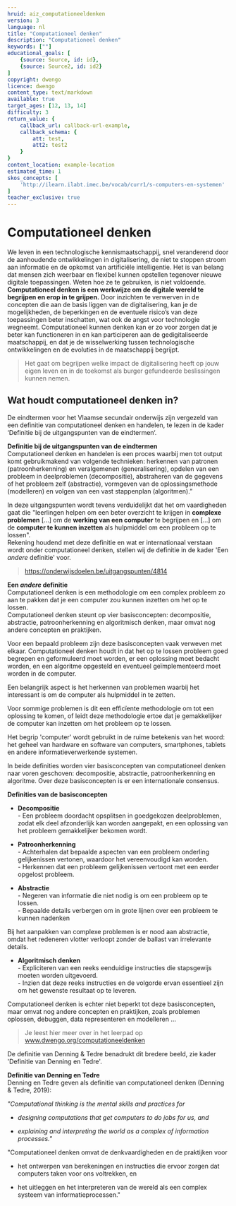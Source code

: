 ```yaml
---
hruid: aiz_computationeeldenken
version: 3
language: nl
title: "Computationeel denken"
description: "Computationeel denken"
keywords: [""]
educational_goals: [
    {source: Source, id: id}, 
    {source: Source2, id: id2}
]
copyright: dwengo
licence: dwengo
content_type: text/markdown
available: true
target_ages: [12, 13, 14]
difficulty: 3
return_value: {
    callback_url: callback-url-example,
    callback_schema: {
        att: test,
        att2: test2
    }
}
content_location: example-location
estimated_time: 1
skos_concepts: [
    'http://ilearn.ilabt.imec.be/vocab/curr1/s-computers-en-systemen'
]
teacher_exclusive: true
---
```


# Computationeel denken

We leven in een technologische kennismaatschappij, snel veranderend door de aanhoudende ontwikkelingen in digitalisering, de niet te stoppen stroom aan informatie en de opkomst van artificiële intelligentie. Het is van belang dat mensen zich weerbaar en flexibel kunnen opstellen tegenover nieuwe digitale toepassingen. Weten hoe ze te gebruiken, is niet voldoende. **Computationeel denken is een werkwijze om de digitale wereld te begrijpen en erop in te grijpen.** Door inzichten te verwerven in de concepten die aan de basis liggen van de digitalisering, kan je de mogelijkheden, de beperkingen en de eventuele risico’s van deze toepassingen beter inschatten, wat ook de angst voor technologie wegneemt. Computationeel kunnen denken kan er zo voor zorgen dat je beter kan functioneren in en kan participeren aan de gedigitaliseerde maatschappij, en dat je de wisselwerking tussen technologische ontwikkelingen en de evoluties in de maatschappij begrijpt. 

> Het gaat om begrijpen welke impact de digitalisering heeft op jouw eigen leven en in de toekomst als burger gefundeerde beslissingen kunnen nemen. 

## Wat houdt computationeel denken in? 

De eindtermen voor het Vlaamse secundair onderwijs zijn vergezeld van een definitie van computationeel denken en handelen, te lezen in de kader ‘Definitie bij de uitgangspunten van de eindtermen‘. 

<div class="alert alert-box alert-success">
    <strong>Definitie bij de uitgangspunten van de eindtermen</strong><br>
    Computationeel denken en handelen is een proces waarbij men tot output komt gebruikmakend van volgende technieken: herkennen van patronen (patroonherkenning) en veralgemenen (generalisering), opdelen van een probleem in deelproblemen (decompositie), abstraheren van de gegevens of het probleem zelf (abstractie), vormgeven van de oplossingsmethode (modelleren) en volgen van een vast stappenplan (algoritmen).”
</div> 

In deze uitgangspunten wordt tevens verduidelijkt dat het om vaardigheden gaat die "leerlingen helpen om een beter overzicht te krijgen in **complexe problemen** [...] om de **werking van een computer** te begrijpen en [...] om de **computer te kunnen inzetten** als hulpmiddel om een probleem op te lossen".<br> 
Rekening houdend met deze definitie en wat er internationaal verstaan wordt onder computationeel denken, stellen wij de definitie in de kader 'Een *andere* definitie' voor. 

> https://onderwijsdoelen.be/uitgangspunten/4814

<div class="alert alert-box alert-success">
<strong>Een <em>andere</em> definitie</strong><br>
Computationeel denken is een methodologie om een complex probleem zo aan te pakken dat je een computer zou kunnen inzetten om het op te lossen.
</div> 

<div class="alert alert-box alert-success">
Computationeel denken steunt op vier basisconcepten: decompositie, abstractie, patroonherkenning en algoritmisch denken, maar omvat nog andere concepten en praktijken. 

Voor een bepaald probleem zijn deze basisconcepten vaak verweven met elkaar. Computationeel denken houdt in dat het op te lossen probleem goed begrepen en geformuleerd moet worden, er een oplossing moet bedacht worden, en een algoritme opgesteld en eventueel geïmplementeerd moet worden in de computer. 

Een belangrijk aspect is het herkennen van problemen waarbij het interessant is om de computer als hulpmiddel in te zetten. 

Voor sommige problemen is dit een efficïente methodologie om tot een oplossing te komen, of leidt deze methodologie ertoe dat je gemakkelijker de computer kan inzetten om het probleem op te lossen. 

Het begrip 'computer' wordt gebruikt in de ruime betekenis van het woord: het geheel van hardware en software van computers, smartphones, tablets en andere informatieverwerkende systemen.
</div> 

In beide definities worden vier basisconcepten van computationeel denken naar voren geschoven: decompositie, abstractie, patroonherkenning en algoritme. Over deze basisconcepten is er een internationale consensus. 

<div class="alert alert-box alert-success">
<strong>Definities van de basisconcepten</strong><br>

<ul><li><strong>Decompositie</strong></br>- Een probleem doordacht opsplitsen in goedgekozen deelproblemen, zodat elk deel afzonderlijk kan worden aangepakt, en een oplossing van het probleem gemakkelijker bekomen wordt.</li></ul> 
<ul><li><strong>Patroonherkenning</strong></br>- Achterhalen dat bepaalde aspecten van een probleem onderling gelijkenissen vertonen, waardoor het vereenvoudigd kan worden.<br>- Herkennen dat een probleem gelijkenissen vertoont met een eerder opgelost probleem.</li></ul> 
<ul><li><strong>Abstractie</strong></br>- Negeren van informatie die niet nodig is om een probleem op te lossen.<br>- Bepaalde details verbergen om in grote lijnen over een probleem te kunnen nadenken</li></ul> 

Bij het aanpakken van complexe problemen is er nood aan abstractie, omdat het redeneren vlotter verloopt zonder de ballast van irrelevante details. 

<ul><li><strong>Algoritmisch denken</strong></br>- Expliciteren van een reeks eenduidige instructies die stapsgewijs moeten worden uitgevoerd.<br>- Inzien dat deze reeks instructies en de volgorde ervan essentieel zijn om het gewenste resultaat op te leveren.</li></ul> 
</div>
Computationeel denken is echter niet beperkt tot deze basisconcepten, maar omvat nog andere concepten en praktijken, zoals problemen oplossen, debuggen, data representeren en modelleren ... 

> Je leest hier meer over in het leerpad op www.dwengo.org/computationeeldenken 

De definitie van Denning & Tedre benadrukt dit bredere beeld, zie kader 'Definitie van Denning en Tedre'. 

<div class="alert alert-box alert-success">
<strong>Definitie van Denning en Tedre</strong><br>
Denning en Tedre geven als definitie van computationeel denken (Denning & Tedre, 2019): 

<em>"Computational thinking is the mental skills and practices for<br>
<ul><li>designing computations that get computers to do jobs for us, and</li></ul>
<ul><li>explaining and interpreting the world as a complex of information processes."</li></ul>
</em> 

"Computationeel denken omvat de denkvaardigheden en de praktijken voor<br>
<ul><li>het ontwerpen van berekeningen en instructies die ervoor zorgen dat computers taken voor ons voltrekken, en</li></ul>
<ul><li>het uitleggen en het interpreteren van de wereld als een complex systeem van informatieprocessen."</li></ul>
</div> 